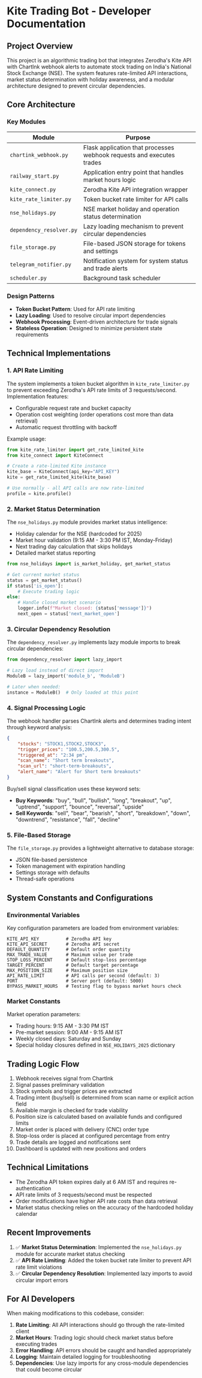 # Kite Trading Bot - Developer Documentation

## Project Overview

This project is an algorithmic trading bot that integrates Zerodha's Kite API with ChartInk webhook alerts to automate stock trading on India's National Stock Exchange (NSE). The system features rate-limited API interactions, market status determination with holiday awareness, and a modular architecture designed to prevent circular dependencies.

## Core Architecture

### Key Modules

| Module | Purpose |
|--------|---------|
| `chartink_webhook.py` | Flask application that processes webhook requests and executes trades |
| `railway_start.py` | Application entry point that handles market hours logic |
| `kite_connect.py` | Zerodha Kite API integration wrapper |
| `kite_rate_limiter.py` | Token bucket rate limiter for API calls |
| `nse_holidays.py` | NSE market holiday and operation status determination |
| `dependency_resolver.py` | Lazy loading mechanism to prevent circular dependencies |
| `file_storage.py` | File-based JSON storage for tokens and settings |
| `telegram_notifier.py` | Notification system for system status and trade alerts |
| `scheduler.py` | Background task scheduler |

### Design Patterns

- **Token Bucket Pattern**: Used for API rate limiting 
- **Lazy Loading**: Used to resolve circular import dependencies
- **Webhook Processing**: Event-driven architecture for trade signals
- **Stateless Operation**: Designed to minimize persistent state requirements

## Technical Implementations

### 1. API Rate Limiting

The system implements a token bucket algorithm in `kite_rate_limiter.py` to prevent exceeding Zerodha's API rate limits of 3 requests/second. Implementation features:

- Configurable request rate and bucket capacity
- Operation cost weighting (order operations cost more than data retrieval)
- Automatic request throttling with backoff

Example usage:
```python
from kite_rate_limiter import get_rate_limited_kite
from kite_connect import KiteConnect

# Create a rate-limited Kite instance
kite_base = KiteConnect(api_key="API_KEY")
kite = get_rate_limited_kite(kite_base)

# Use normally - all API calls are now rate-limited
profile = kite.profile()
```

### 2. Market Status Determination

The `nse_holidays.py` module provides market status intelligence:

- Holiday calendar for the NSE (hardcoded for 2025)
- Market hour validation (9:15 AM - 3:30 PM IST, Monday-Friday)
- Next trading day calculation that skips holidays
- Detailed market status reporting

```python
from nse_holidays import is_market_holiday, get_market_status

# Get current market status
status = get_market_status()
if status['is_open']:
    # Execute trading logic
else:
    # Handle closed market scenario
    logger.info(f"Market closed: {status['message']}")
    next_open = status['next_market_open']
```

### 3. Circular Dependency Resolution

The `dependency_resolver.py` implements lazy module imports to break circular dependencies:

```python
from dependency_resolver import lazy_import

# Lazy load instead of direct import 
ModuleB = lazy_import('module_b', 'ModuleB')

# Later when needed:
instance = ModuleB()  # Only loaded at this point
```

### 4. Signal Processing Logic

The webhook handler parses ChartInk alerts and determines trading intent through keyword analysis:

```json
{
    "stocks": "STOCK1,STOCK2,STOCK3",
    "trigger_prices": "100.5,200.5,300.5",
    "triggered_at": "2:34 pm",
    "scan_name": "Short term breakouts",
    "scan_url": "short-term-breakouts",
    "alert_name": "Alert for Short term breakouts"
}
```

Buy/sell signal classification uses these keyword sets:
- **Buy Keywords**: "buy", "bull", "bullish", "long", "breakout", "up", "uptrend", "support", "bounce", "reversal", "upside"
- **Sell Keywords**: "sell", "bear", "bearish", "short", "breakdown", "down", "downtrend", "resistance", "fall", "decline"

### 5. File-Based Storage

The `file_storage.py` provides a lightweight alternative to database storage:

- JSON file-based persistence
- Token management with expiration handling
- Settings storage with defaults
- Thread-safe operations

## System Constants and Configurations

### Environmental Variables

Key configuration parameters are loaded from environment variables:

```
KITE_API_KEY          # Zerodha API key
KITE_API_SECRET       # Zerodha API secret
DEFAULT_QUANTITY      # Default order quantity
MAX_TRADE_VALUE       # Maximum value per trade
STOP_LOSS_PERCENT     # Default stop-loss percentage
TARGET_PERCENT        # Default target percentage
MAX_POSITION_SIZE     # Maximum position size
API_RATE_LIMIT        # API calls per second (default: 3)
PORT                  # Server port (default: 5000)
BYPASS_MARKET_HOURS   # Testing flag to bypass market hours check
```

### Market Constants

Market operation parameters:
- Trading hours: 9:15 AM - 3:30 PM IST
- Pre-market session: 9:00 AM - 9:15 AM IST
- Weekly closed days: Saturday and Sunday
- Special holiday closures defined in `NSE_HOLIDAYS_2025` dictionary

## Trading Logic Flow

1. Webhook receives signal from ChartInk
2. Signal passes preliminary validation
3. Stock symbols and trigger prices are extracted
4. Trading intent (buy/sell) is determined from scan name or explicit action field
5. Available margin is checked for trade viability
6. Position size is calculated based on available funds and configured limits
7. Market order is placed with delivery (CNC) order type
8. Stop-loss order is placed at configured percentage from entry
9. Trade details are logged and notifications sent
10. Dashboard is updated with new positions and orders

## Technical Limitations

- The Zerodha API token expires daily at 6 AM IST and requires re-authentication
- API rate limits of 3 requests/second must be respected
- Order modifications have higher API rate costs than data retrieval
- Market status checking relies on the accuracy of the hardcoded holiday calendar

## Recent Improvements

1. ✅ **Market Status Determination**: Implemented the `nse_holidays.py` module for accurate market status checking
2. ✅ **API Rate Limiting**: Added the token bucket rate limiter to prevent API rate limit violations
3. ✅ **Circular Dependency Resolution**: Implemented lazy imports to avoid circular import errors

## For AI Developers

When making modifications to this codebase, consider:

1. **Rate Limiting**: All API interactions should go through the rate-limited client
2. **Market Hours**: Trading logic should check market status before executing trades
3. **Error Handling**: API errors should be caught and handled appropriately 
4. **Logging**: Maintain detailed logging for troubleshooting
5. **Dependencies**: Use lazy imports for any cross-module dependencies that could become circular 